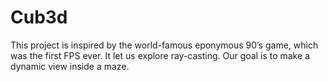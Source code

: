 # Cub3d

This project is inspired by the world-famous eponymous 90’s game, which was the first FPS ever. It let us explore ray-casting. Our goal is to make a dynamic view inside a maze.
